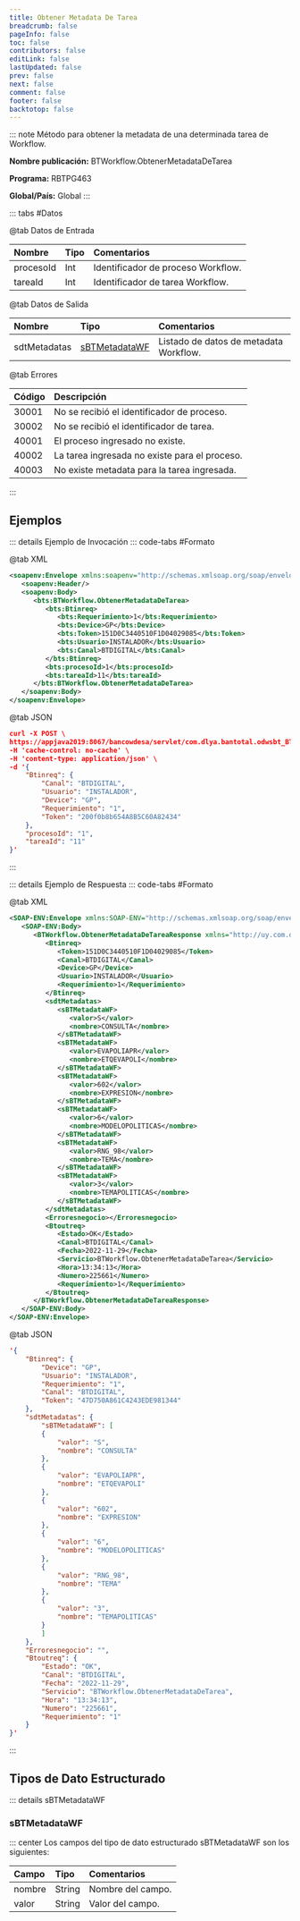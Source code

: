 ```yaml
--- 
title: Obtener Metadata De Tarea 
breadcrumb: false 
pageInfo: false 
toc: false 
contributors: false 
editLink: false 
lastUpdated: false 
prev: false 
next: false 
comment: false 
footer: false 
backtotop: false 
--- 
```


<!-- ABRE LOS DATOS DEL MÉTODO --> 
::: note Método para obtener la metadata de una determinada tarea de Workflow. 

**Nombre publicación:** BTWorkflow.ObtenerMetadataDeTarea

**Programa:** RBTPG463 

**Global/País:** Global 
::: 
<!-- CIERRA LOS DATOS DEL MÉTODO --> 

<!-- ABRE LA TABLA DE DATOS --> 
::: tabs #Datos 

@tab Datos de Entrada 

Nombre | Tipo | Comentarios 
:--------- | :--------- | :--------- 
procesoId | Int | Identificador de proceso Workflow. 
tareaId | Int | Identificador de tarea Workflow. 

@tab Datos de Salida 

Nombre | Tipo | Comentarios 
:--------- | :----------- | :----------- 
sdtMetadatas | [sBTMetadataWF](#sbtmetadatawf) | Listado de datos de metadata Workflow. 

@tab Errores 

Código | Descripción 
:--------- | :----------- 
30001 | No se recibió el identificador de proceso. 
30002 | No se recibió el identificador de tarea. 
40001 | El proceso ingresado no existe. 
40002 | La tarea ingresada no existe para el proceso. 
40003 | No existe metadata para la tarea ingresada.  
:::
<!-- CIERRA LA TABLA DE DATOS -->

## **Ejemplos**

<!-- ABRE EJEMPLO DE INVOCACIÓN --> 
::: details Ejemplo de Invocación 
::: code-tabs #Formato 

@tab XML 
```xml 
<soapenv:Envelope xmlns:soapenv="http://schemas.xmlsoap.org/soap/envelope/" xmlns:bts="http://uy.com.dlya.bantotal/BTSOA/"> 
   <soapenv:Header/> 
   <soapenv:Body> 
      <bts:BTWorkflow.ObtenerMetadataDeTarea> 
         <bts:Btinreq> 
            <bts:Requerimiento>1</bts:Requerimiento> 
            <bts:Device>GP</bts:Device> 
            <bts:Token>151D0C3440510F1D04029085</bts:Token> 
            <bts:Usuario>INSTALADOR</bts:Usuario> 
            <bts:Canal>BTDIGITAL</bts:Canal> 
         </bts:Btinreq> 
         <bts:procesoId>1</bts:procesoId> 
         <bts:tareaId>11</bts:tareaId> 
      </bts:BTWorkflow.ObtenerMetadataDeTarea> 
   </soapenv:Body> 
</soapenv:Envelope> 
``` 

@tab JSON 
```json 
curl -X POST \ 
https://appjava2019:8067/bancowdesa/servlet/com.dlya.bantotal.odwsbt_BTWorkflow_v1?ObtenerMetadataDeTarea \ 
-H 'cache-control: no-cache' \ 
-H 'content-type: application/json' \ 
-d '{ 
    "Btinreq": { 
        "Canal": "BTDIGITAL", 
        "Usuario": "INSTALADOR", 
        "Device": "GP", 
        "Requerimiento": "1", 
        "Token": "200f0b8b654A8B5C60A82434" 
    }, 
    "procesoId": "1", 
    "tareaId": "11" 
}' 
``` 
::: 
<!-- CIERRA EJEMPLO DE INVOCACIÓN --> 

<!-- ABRE EJEMPLO DE RESPUESTA --> 
::: details Ejemplo de Respuesta 
::: code-tabs #Formato 

@tab XML 
```xml 
<SOAP-ENV:Envelope xmlns:SOAP-ENV="http://schemas.xmlsoap.org/soap/envelope/" xmlns:xsd="http://www.w3.org/2001/XMLSchema" xmlns:SOAP-ENC="http://schemas.xmlsoap.org/soap/encoding/" xmlns:xsi="http://www.w3.org/2001/XMLSchema-instance"> 
   <SOAP-ENV:Body> 
      <BTWorkflow.ObtenerMetadataDeTareaResponse xmlns="http://uy.com.dlya.bantotal/BTSOA/"> 
         <Btinreq> 
            <Token>151D0C3440510F1D04029085</Token> 
            <Canal>BTDIGITAL</Canal> 
            <Device>GP</Device> 
            <Usuario>INSTALADOR</Usuario> 
            <Requerimiento>1</Requerimiento> 
         </Btinreq> 
         <sdtMetadatas> 
            <sBTMetadataWF> 
               <valor>S</valor> 
               <nombre>CONSULTA</nombre> 
            </sBTMetadataWF> 
            <sBTMetadataWF> 
               <valor>EVAPOLIAPR</valor> 
               <nombre>ETQEVAPOLI</nombre> 
            </sBTMetadataWF> 
            <sBTMetadataWF> 
               <valor>602</valor> 
               <nombre>EXPRESION</nombre> 
            </sBTMetadataWF> 
            <sBTMetadataWF> 
               <valor>6</valor> 
               <nombre>MODELOPOLITICAS</nombre> 
            </sBTMetadataWF> 
            <sBTMetadataWF> 
               <valor>RNG_98</valor> 
               <nombre>TEMA</nombre> 
            </sBTMetadataWF> 
            <sBTMetadataWF> 
               <valor>3</valor> 
               <nombre>TEMAPOLITICAS</nombre> 
            </sBTMetadataWF> 
         </sdtMetadatas> 
         <Erroresnegocio></Erroresnegocio> 
         <Btoutreq> 
            <Estado>OK</Estado> 
            <Canal>BTDIGITAL</Canal> 
            <Fecha>2022-11-29</Fecha> 
            <Servicio>BTWorkflow.ObtenerMetadataDeTarea</Servicio> 
            <Hora>13:34:13</Hora> 
            <Numero>225661</Numero> 
            <Requerimiento>1</Requerimiento> 
         </Btoutreq> 
      </BTWorkflow.ObtenerMetadataDeTareaResponse> 
   </SOAP-ENV:Body> 
</SOAP-ENV:Envelope> 
``` 

@tab JSON 
```json 
'{ 
    "Btinreq": { 
        "Device": "GP", 
        "Usuario": "INSTALADOR", 
        "Requerimiento": "1", 
        "Canal": "BTDIGITAL", 
        "Token": "47D750A861C4243EDE981344" 
    }, 
    "sdtMetadatas": { 
        "sBTMetadataWF": [ 
        { 
            "valor": "S", 
            "nombre": "CONSULTA" 
        }, 
        { 
            "valor": "EVAPOLIAPR", 
            "nombre": "ETQEVAPOLI" 
        }, 
        { 
            "valor": "602", 
            "nombre": "EXPRESION" 
        }, 
        { 
            "valor": "6", 
            "nombre": "MODELOPOLITICAS" 
        }, 
        { 
            "valor": "RNG_98", 
            "nombre": "TEMA" 
        }, 
        { 
            "valor": "3", 
            "nombre": "TEMAPOLITICAS" 
        } 
        ] 
    }, 
    "Erroresnegocio": "", 
    "Btoutreq": { 
        "Estado": "OK", 
        "Canal": "BTDIGITAL", 
        "Fecha": "2022-11-29", 
        "Servicio": "BTWorkflow.ObtenerMetadataDeTarea", 
        "Hora": "13:34:13", 
        "Numero": "225661", 
        "Requerimiento": "1" 
    } 
}' 
``` 
::: 
<!-- CIERRA EJEMPLO DE RESPUESTA --> 

<!-- ABRE SDT --> 
## **Tipos de Dato Estructurado**

::: details sBTMetadataWF  

### sBTMetadataWF

::: center 
Los campos del tipo de dato estructurado sBTMetadataWF son los siguientes: 

Campo | Tipo | Comentarios 
:--------- | :----------- | :----------- 
nombre | String | Nombre del campo. 
valor | String | Valor del campo. 
<!-- CIERRA SDT -->